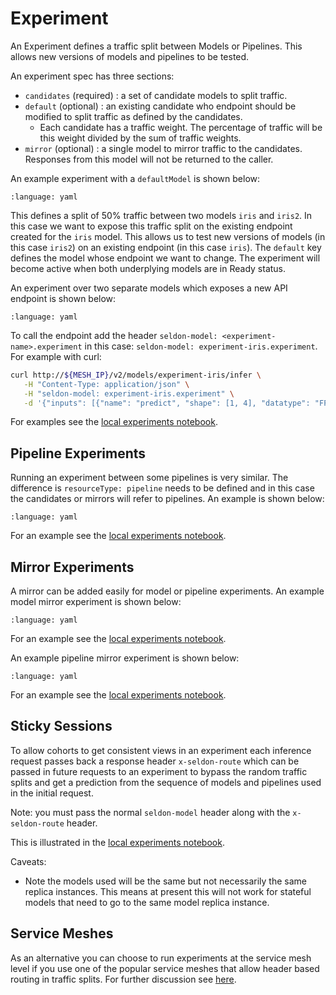 # Experiment

An Experiment defines a traffic split between Models or Pipelines. This allows new versions of models and pipelines to be tested.

An experiment spec has three sections:

 * `candidates` (required) : a set of candidate models to split traffic.
 * `default` (optional) : an existing candidate who endpoint should be modified to split traffic as defined by the candidates.
    * Each candidate has a traffic weight. The percentage of traffic will be this weight divided by the sum of traffic weights.
 * `mirror` (optional) : a single model to mirror traffic to the candidates. Responses from this model will not be returned to the caller.

An example experiment with a `defaultModel` is shown below:

```{literalinclude} ../../../../../../samples/experiments/ab-default-model.yaml 
:language: yaml
```

This defines a split of 50% traffic between two models `iris` and `iris2`. In this case we want to expose this traffic split on the existing endpoint created for the `iris` model. This allows us to test new versions of models (in this case `iris2`) on an existing endpoint (in this case `iris`). The `default` key defines the model whose endpoint we want to change. The experiment will become active when both underplying models are in Ready status.

An experiment over two separate models which exposes a new API endpoint is shown below:

```{literalinclude} ../../../../../../samples/experiments/ab.yaml 
:language: yaml
```

To call the endpoint add the header `seldon-model: <experiment-name>.experiment` in this case: `seldon-model: experiment-iris.experiment`. For example with curl:

```bash
curl http://${MESH_IP}/v2/models/experiment-iris/infer \
   -H "Content-Type: application/json" \
   -H "seldon-model: experiment-iris.experiment" \
   -d '{"inputs": [{"name": "predict", "shape": [1, 4], "datatype": "FP32", "data": [[1, 2, 3, 4]]}]}'
```

For examples see the [local experiments notebook](../../../examples/local-experiments.md).

## Pipeline Experiments

Running an experiment between some pipelines is very similar. The difference is `resourceType: pipeline` needs to be defined and in this case the candidates or mirrors will refer to pipelines. An example is shown below:

```{literalinclude} ../../../../../../samples/experiments/addmul10.yaml 
:language: yaml
```
For an example see the [local experiments notebook](../../../examples/local-experiments.md).

## Mirror Experiments

A mirror can be added easily for model or pipeline experiments. An example model mirror experiment is shown below:

```{literalinclude} ../../../../../../samples/experiments/sklearn-mirror.yaml 
:language: yaml
```
For an example see the [local experiments notebook](../../../examples/local-experiments.md).

An example pipeline mirror experiment is shown below:

```{literalinclude} ../../../../../../samples/experiments/addmul10-mirror.yaml 
:language: yaml
```
For an example see the [local experiments notebook](../../../examples/local-experiments.md).


## Sticky Sessions

To allow cohorts to get consistent views in an experiment each inference request passes back a response header `x-seldon-route` which can be passed in future requests to an experiment to bypass the random traffic splits and get a prediction from the sequence of models and pipelines used in the initial request.

Note: you must pass the normal `seldon-model` header along with the `x-seldon-route` header.

This is illustrated in the [local experiments notebook](../../../examples/local-experiments.md).

Caveats:

  * Note the models used will be the same but not necessarily the same replica instances. This means at present this will not work for stateful models that need to go to the same model replica instance.

## Service Meshes

As an alternative you can choose to run experiments at the service mesh level if you use one of the popular service meshes that allow header based routing in traffic splits. For further discussion see [here](../../service-meshes/index.md).
